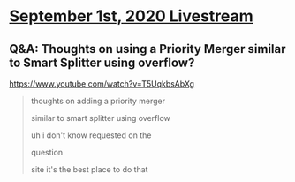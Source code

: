 # [September 1st, 2020 Livestream](../2020-09-01.md)
## Q&A: Thoughts on using a Priority Merger similar to Smart Splitter using overflow?
https://www.youtube.com/watch?v=T5UqkbsAbXg
> thoughts on adding a priority merger
>
> similar to smart splitter using overflow
>
> uh i don't know requested on the
>
> question
>
> site it's the best place to do that
>
